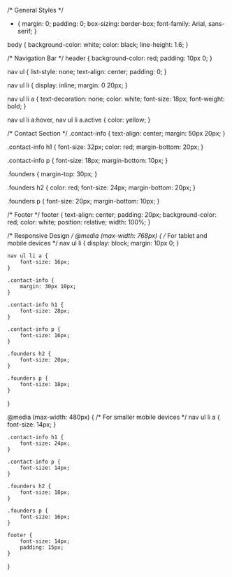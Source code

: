 /* General Styles */
* {
    margin: 0;
    padding: 0;
    box-sizing: border-box;
    font-family: Arial, sans-serif;
}

body {
    background-color: white;
    color: black;
    line-height: 1.6;
}

/* Navigation Bar */
header {
    background-color: red;
    padding: 10px 0;
}

nav ul {
    list-style: none;
    text-align: center;
    padding: 0;
}

nav ul li {
    display: inline;
    margin: 0 20px;
}

nav ul li a {
    text-decoration: none;
    color: white;
    font-size: 18px;
    font-weight: bold;
}

nav ul li a:hover,
nav ul li a.active {
    color: yellow;
}

/* Contact Section */
.contact-info {
    text-align: center;
    margin: 50px 20px;
}

.contact-info h1 {
    font-size: 32px;
    color: red;
    margin-bottom: 20px;
}

.contact-info p {
    font-size: 18px;
    margin-bottom: 10px;
}

.founders {
    margin-top: 30px;
}

.founders h2 {
    color: red;
    font-size: 24px;
    margin-bottom: 20px;
}

.founders p {
    font-size: 20px;
    margin-bottom: 10px;
}

/* Footer */
footer {
    text-align: center;
    padding: 20px;
    background-color: red;
    color: white;
    position: relative;
    width: 100%;
}

/* Responsive Design */
@media (max-width: 768px) {
    /* For tablet and mobile devices */
    nav ul li {
        display: block;
        margin: 10px 0;
    }

    nav ul li a {
        font-size: 16px;
    }

    .contact-info {
        margin: 30px 10px;
    }

    .contact-info h1 {
        font-size: 28px;
    }

    .contact-info p {
        font-size: 16px;
    }

    .founders h2 {
        font-size: 20px;
    }

    .founders p {
        font-size: 18px;
    }
}

@media (max-width: 480px) {
    /* For smaller mobile devices */
    nav ul li a {
        font-size: 14px;
    }

    .contact-info h1 {
        font-size: 24px;
    }

    .contact-info p {
        font-size: 14px;
    }

    .founders h2 {
        font-size: 18px;
    }

    .founders p {
        font-size: 16px;
    }

    footer {
        font-size: 14px;
        padding: 15px;
    }
}
